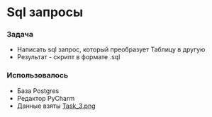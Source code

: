 # Sql запросы

### Задача

- Написать sql запрос, который преобразует Таблицу в другую
- Результат - скрипт в формате .sql

### Использовалось

- База Postgres
- Редактор PyCharm
- Данные взяты [Task_3.png](Task_3.png)  
